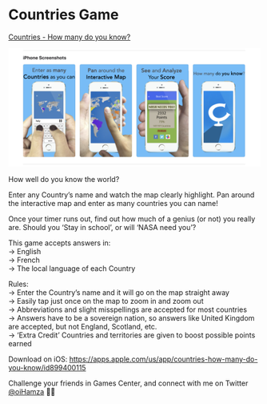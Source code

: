 # Countries Game

[Countries - How many do you know?](https://apps.apple.com/us/app/countries-how-many-do-you-know/id899400115)

![App screen](https://github.com/oihamza/Countries/blob/master/Screen%20Shot%202020-04-12%20at%207.31.00%20PM.png)

How well do you know the world?

Enter any Country’s name and watch the map clearly highlight. Pan around the interactive map and enter as many countries you can name!

Once your timer runs out, find out how much of a genius (or not) you really are. Should you ‘Stay in school’, or will ‘NASA need you’?


This game accepts answers in:<br>
→ English<br>
→ French<br>
→ The local language of each Country<br>

Rules:<br>
→ Enter the Country’s name and it will go on the map straight away<br>
→ Easily tap just once on the map to zoom in and zoom out<br>
→ Abbreviations and slight misspellings are accepted for most countries<br>
→ Answers have to be a sovereign nation, so answers like United Kingdom are accepted, but not England, Scotland, etc.<br>
→ ‘Extra Credit’ Countries and territories are given to boost possible points earned<br>

Download on iOS: https://apps.apple.com/us/app/countries-how-many-do-you-know/id899400115<br>

Challenge your friends in Games Center, and connect with me on Twitter [@oiHamza](twitter.com/oihamza) 👋🏽
